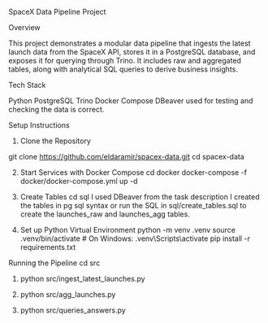 SpaceX Data Pipeline Project

Overview

This project demonstrates a modular data pipeline that ingests the latest launch data from the SpaceX API, stores it in a PostgreSQL database, and exposes it for querying through Trino. It includes raw and aggregated tables, along with analytical SQL queries to derive business insights.

Tech Stack

Python
PostgreSQL
Trino
Docker Compose
DBeaver used for testing and checking the data is correct.

Setup Instructions
1. Clone the Repository

git clone https://github.com/eldaramir/spacex-data.git
cd spacex-data

2. Start Services with Docker Compose
cd docker 
docker-compose -f docker/docker-compose.yml up -d

3. Create Tables 
cd sql 
I used DBeaver from the task description I created the tables in pg sql syntax
or run the SQL in sql/create_tables.sql to create the launches_raw and launches_agg tables.

4. Set up Python Virtual Environment
python -m venv .venv
source .venv/bin/activate   # On Windows: .venv\Scripts\activate
pip install -r requirements.txt

Running the Pipeline
cd src
1. python src/ingest_latest_launches.py

2. python src/agg_launches.py

3. python src/queries_answers.py